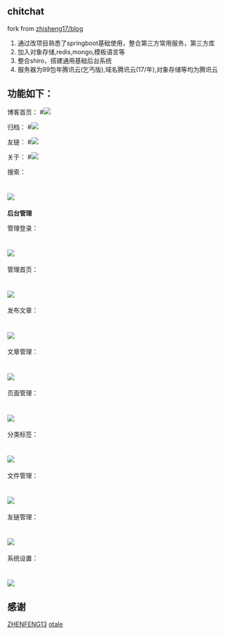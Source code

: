 ## chitchat

fork from [zhisheng17/blog](https://github.com/zhisheng17/blog) 

1. 通过改项目熟悉了springboot基础使用，整合第三方常用服务，第三方库
2. 加入对象存储,redis,mongo,模板语言等
4. 整合shiro，搭建通用基础后台系统
5. 服务器为99包年腾讯云(乞丐版),域名腾讯云(17/年),对象存储等均为腾讯云

## 功能如下：

 博客首页：
 #![](img/index.png)

 归档：
 #![](img/metas.png)

 友链：
 #![](img/links.png)
 
 关于：
 #![](img/about.png)
 
 搜索：
# ![](img/search.png)
 
 **后台管理**
 
 管理登录：
# ![](img/admin-login.png)
 
 管理首页：
# ![](img/admin-index.png)
 
 发布文章：
# ![](img/admin-publish.png)
 
 文章管理：
# ![](img/admin-article.png)
 
 页面管理：
# ![](img/admin-pages.png)
 
 分类标签：
# ![](img/admin-category.png)
 
 文件管理：
# ![](img/admin-upload.png)
  
 友链管理：
# ![](img/admin-links.png)
   
 系统设置：
# ![](img/admin-setting.png)
 

## 感谢
[ZHENFENG13](https://github.com/ZHENFENG13)
[otale](https://github.com/otale)
